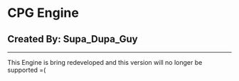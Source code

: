 # CPG Engine
## Created By: Supa_Dupa_Guy
<hr>

This Engine is bring redeveloped and this version will no longer be supported =(